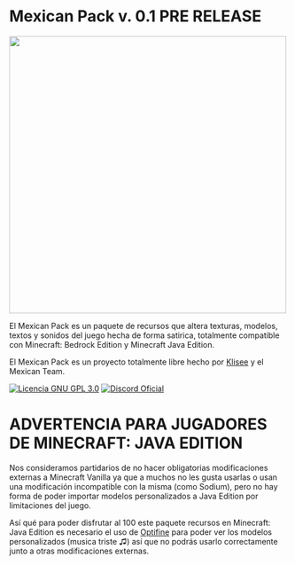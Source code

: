 # Mexican Pack v. 0.1 PRE RELEASE

<img src="https://github.com/Klisee/Mexican-Pack/assets/85597531/866ef9ca-5958-4733-ab44-c5b87a6c8b3b" width="500"/>

El Mexican Pack es un paquete de recursos que altera texturas, modelos, textos y sonidos del juego hecha de forma satirica, totalmente compatible con Minecraft: Bedrock Edition y Minecraft Java Edition.

El Mexican Pack es un proyecto totalmente libre hecho por [Klisee](https://www.klisee.net/) y el Mexican Team.

[![Licencia GNU GPL 3.0](https://img.shields.io/badge/licencia-gnu-gpl)](LICENSE)
[![Discord Oficial](https://img.shields.io/discord/803810506581475348.svg?color=%237289da&label=discord)](https://discord.klisee.net)

# ADVERTENCIA PARA JUGADORES DE MINECRAFT: JAVA EDITION
Nos consideramos partidarios de no hacer obligatorias modificaciones externas a Minecraft Vanilla ya que a muchos no les gusta usarlas o usan una modificación incompatible con la misma (como Sodium), pero no hay forma de poder importar modelos personalizados a Java Edition por limitaciones del juego.

Así qué para poder disfrutar al 100 este paquete recursos en Minecraft: Java Edition es necesario el uso de [Optifine](https://www.optifine.net/downloads) para poder ver los modelos personalizados (musica triste ♫) así que no podrás usarlo correctamente junto a otras modificaciones externas.
